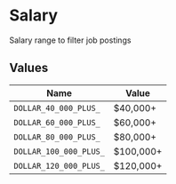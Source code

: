 # Salary

Salary range to filter job postings


## Values

| Name                   | Value                  |
| ---------------------- | ---------------------- |
| `DOLLAR_40_000_PLUS_`  | $40,000+               |
| `DOLLAR_60_000_PLUS_`  | $60,000+               |
| `DOLLAR_80_000_PLUS_`  | $80,000+               |
| `DOLLAR_100_000_PLUS_` | $100,000+              |
| `DOLLAR_120_000_PLUS_` | $120,000+              |